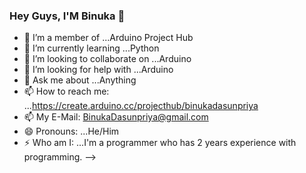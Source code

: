###                                                                         Hey Guys, I'M Binuka 👋




- 🔭 I’m a member of ...Arduino Project Hub
- 🌱 I’m currently learning ...Python 
- 👯 I’m looking to collaborate on ...Arduino
- 🤔 I’m looking for help with ...Arduino
- 💬 Ask me about ...Anything
- 📫 How to reach me: ...https://create.arduino.cc/projecthub/binukadasunpriya
- 📫 My E-Mail: BinukaDasunpriya@gmail.com                  
- 😄 Pronouns: ...He/Him
- ⚡ Who am I: ...I'm a programmer who has 2 years experience with programming.
-->
